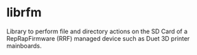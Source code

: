 # librfm
Library to perform file and directory actions on the SD Card of a RepRapFirmware (RRF) managed device such as Duet 3D printer mainboards.
